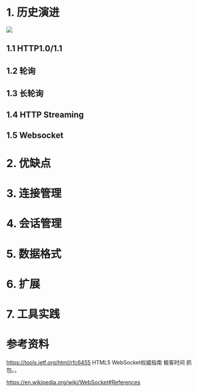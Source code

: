# 1. 历史演进 
![](https://tva1.sinaimg.cn/large/008eGmZEgy1gogbgk2vbhj30u605u0t4.jpg)

## 1.1 HTTP1.0/1.1

## 1.2 轮询

## 1.3 长轮询

## 1.4 HTTP Streaming

## 1.5 Websocket



# 2. 优缺点


# 3. 连接管理

# 4. 会话管理


# 5. 数据格式

# 6. 扩展

# 7. 工具实践


# 参考资料
https://tools.ietf.org/html/rfc6455
HTML5 WebSocket权威指南
极客时间 抓包。。

https://en.wikipedia.org/wiki/WebSocket#References

